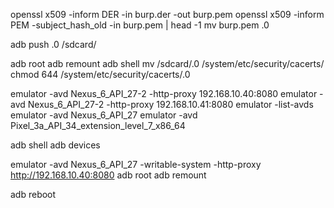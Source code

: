 openssl x509 -inform DER -in burp.der -out burp.pem
openssl x509 -inform PEM -subject_hash_old -in burp.pem | head -1
mv burp.pem <cert>.0

adb push <cert>.0 /sdcard/

adb root
adb remount
adb shell
mv /sdcard/<cert>.0 /system/etc/security/cacerts/
chmod 644 /system/etc/security/cacerts/<cert>.0


emulator -avd Nexus_6_API_27-2 -http-proxy 192.168.10.40:8080
emulator -avd Nexus_6_API_27-2 -http-proxy 192.168.10.41:8080
emulator -list-avds
emulator -avd Nexus_6_API_27
emulator -avd Pixel_3a_API_34_extension_level_7_x86_64

adb shell
adb devices


emulator -avd Nexus_6_API_27 -writable-system -http-proxy http://192.168.10.40:8080
adb root
adb remount


adb reboot

